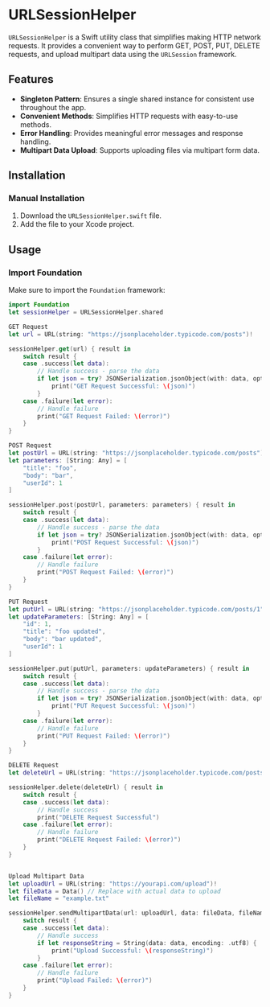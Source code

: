 # URLSessionHelper

`URLSessionHelper` is a Swift utility class that simplifies making HTTP network requests. It provides a convenient way to perform GET, POST, PUT, DELETE requests, and upload multipart data using the `URLSession` framework.

## Features

- **Singleton Pattern**: Ensures a single shared instance for consistent use throughout the app.
- **Convenient Methods**: Simplifies HTTP requests with easy-to-use methods.
- **Error Handling**: Provides meaningful error messages and response handling.
- **Multipart Data Upload**: Supports uploading files via multipart form data.

## Installation

### Manual Installation

1. Download the `URLSessionHelper.swift` file.
2. Add the file to your Xcode project.

## Usage

### Import Foundation

Make sure to import the `Foundation` framework:

```swift
import Foundation
let sessionHelper = URLSessionHelper.shared

GET Request
let url = URL(string: "https://jsonplaceholder.typicode.com/posts")!

sessionHelper.get(url) { result in
    switch result {
    case .success(let data):
        // Handle success - parse the data
        if let json = try? JSONSerialization.jsonObject(with: data, options: []) {
            print("GET Request Successful: \(json)")
        }
    case .failure(let error):
        // Handle failure
        print("GET Request Failed: \(error)")
    }
}

POST Request
let postUrl = URL(string: "https://jsonplaceholder.typicode.com/posts")!
let parameters: [String: Any] = [
    "title": "foo",
    "body": "bar",
    "userId": 1
]

sessionHelper.post(postUrl, parameters: parameters) { result in
    switch result {
    case .success(let data):
        // Handle success - parse the data
        if let json = try? JSONSerialization.jsonObject(with: data, options: []) {
            print("POST Request Successful: \(json)")
        }
    case .failure(let error):
        // Handle failure
        print("POST Request Failed: \(error)")
    }
}

PUT Request
let putUrl = URL(string: "https://jsonplaceholder.typicode.com/posts/1")!
let updateParameters: [String: Any] = [
    "id": 1,
    "title": "foo updated",
    "body": "bar updated",
    "userId": 1
]

sessionHelper.put(putUrl, parameters: updateParameters) { result in
    switch result {
    case .success(let data):
        // Handle success - parse the data
        if let json = try? JSONSerialization.jsonObject(with: data, options: []) {
            print("PUT Request Successful: \(json)")
        }
    case .failure(let error):
        // Handle failure
        print("PUT Request Failed: \(error)")
    }
}

DELETE Request
let deleteUrl = URL(string: "https://jsonplaceholder.typicode.com/posts/1")!

sessionHelper.delete(deleteUrl) { result in
    switch result {
    case .success(let data):
        // Handle success
        print("DELETE Request Successful")
    case .failure(let error):
        // Handle failure
        print("DELETE Request Failed: \(error)")
    }
}


Upload Multipart Data
let uploadUrl = URL(string: "https://yourapi.com/upload")!
let fileData = Data() // Replace with actual data to upload
let fileName = "example.txt"

sessionHelper.sendMultipartData(url: uploadUrl, data: fileData, fileName: fileName) { result in
    switch result {
    case .success(let data):
        // Handle success
        if let responseString = String(data: data, encoding: .utf8) {
            print("Upload Successful: \(responseString)")
        }
    case .failure(let error):
        // Handle failure
        print("Upload Failed: \(error)")
    }
}
